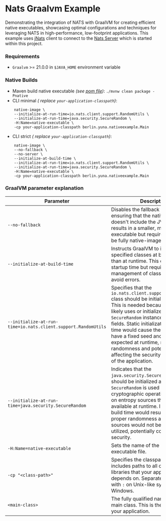 # Nats Graalvm Example

Demonstrating the integration of NATS with GraalVM for creating efficient native executables, showcasing optimal
configurations and techniques for leveraging NATS in high-performance, low-footprint applications.
This example uses [jNats](https://github.com/nats-io/nats.java) client to connect to
the [Nats Server](https://github.com/YunaBraska/nats-server) which is started within this project.

### Requirements

* `Graalvm` >= 21.0.0 in `$JAVA_HOME` environment variable

### Native Builds

* Maven build native executable _(see [pom file](pom.xml))_: `./mvnw clean package -Pnative`
* CLI minimal _(
  replace `your-application-classpath`)_:

```shell
    native-image \
    --initialize-at-run-time=io.nats.client.support.RandomUtils \
    --initialize-at-run-time=java.security.SecureRandom \
    -H:Name=native-executable \
    -cp your-application-classpath berlin.yuna.nativeexample.Main
```

* CLI strict _(
  replace `your-application-classpath`)_:

```shell
    native-image \
    --no-fallback \
    --no-server \
    --initialize-at-build-time \
    --initialize-at-run-time=io.nats.client.support.RandomUtils \
    --initialize-at-run-time=java.security.SecureRandom \
    -H:Name=native-executable \
    -cp your-application-classpath berlin.yuna.nativeexample.Main
```

### GraalVM parameter explanation

| Parameter                                                     | Description                                                                                                                                                                                                                                                                                                                                                                                                                                     |
|---------------------------------------------------------------|-------------------------------------------------------------------------------------------------------------------------------------------------------------------------------------------------------------------------------------------------------------------------------------------------------------------------------------------------------------------------------------------------------------------------------------------------|
| `--no-fallback`                                               | Disables the fallback feature, ensuring that the native image doesn't include the JVM. This results in a smaller, more efficient executable but requires all code to be fully native-image compatible.                                                                                                                                                                                                                                          |
| `--initialize-at-build-time`                                  | Instructs GraalVM to initialize specified classes at build time rather than at runtime. This can improve startup time but requires careful management of class initialization to avoid errors.                                                                                                                                                                                                                                                  |
| `--initialize-at-run-time=io.nats.client.support.RandomUtils` | Specifies that the `io.nats.client.support.RandomUtils` class should be initialized at runtime. This is needed because this class likely uses or initializes `Random` or `SecureRandom` instances in static fields. Static initialization at build time would cause these instances to have a fixed seed and not behave as expected at runtime, reducing randomness and potentially affecting the security or functionality of the application. |
| `--initialize-at-run-time=java.security.SecureRandom`         | Indicates that the `java.security.SecureRandom` class should be initialized at runtime. `SecureRandom` is used for cryptographic operations and relies on entropy sources that are only available at runtime. Initializing it at build time would result in a lack of proper randomness as the entropy sources would not be properly utilized, potentially compromising security.                                                               |
| `-H:Name=native-executable`                                   | Sets the name of the generated executable file.                                                                                                                                                                                                                                                                                                                                                                                                 |
| `-cp "<class-path>"`                                          | Specifies the classpath, which includes paths to all classes and libraries that your application depends on. Separate multiple paths with `:` on Unix-like systems or `;` on Windows.                                                                                                                                                                                                                                                           |
| `<main-class>`                                                | The fully qualified name of your main class. This is the entry point of your application.                                                                                                                                                                                                                                                                                                                                                       |
